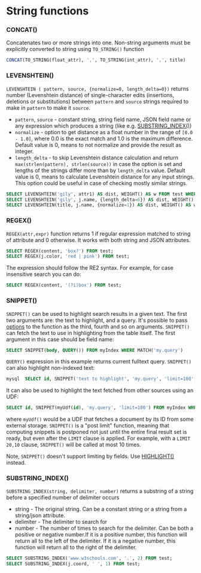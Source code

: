 # String functions

### CONCAT()
Concatenates two or more strings into one. Non-string arguments must be explicitly converted to string using `TO_STRING()` function

```sql
CONCAT(TO_STRING(float_attr), ',', TO_STRING(int_attr), ',', title)
```

### LEVENSHTEIN()
`LEVENSHTEIN ( pattern, source, {normalize=0, length_delta=0})` returns number (Levenshtein distance) of single-character edits (insertions, deletions or substitutions) between `pattern` and `source` strings required to make in `pattern` to make it `source`.

   * `pattern`, `source` - constant string, string field name, JSON field name or any expression which produces a string (like e.g. [SUBSTRING_INDEX()](../Functions/String_functions.md#SUBSTRING_INDEX%28%29))
   * `normalize` - option to get distance as a float number in the range of `[0.0 - 1.0]`, where 0.0 is the exact match and 1.0 is the maximum difference. Default value is 0, means to not normalize and provide the result as integer.
   * `length_delta` - to skip Levenshtein distance calculation and return `max(strlen(pattern), strlen(source))` in case the option is set and lengths of the strings differ more than by `length_delta` value. Default value is 0, means to calculate Levenshtein distance for any input strings. This option could be useful in case of checking mostly similar strings.

``` sql
SELECT LEVENSHTEIN('gily', attr1) AS dist, WEIGHT() AS w FROM test WHERE MATCH('test') ORDER BY w DESC, dist ASC;
SELECT LEVENSHTEIN('gily', j.name, {length_delta=6}) AS dist, WEIGHT() AS w FROM test WHERE MATCH('test') ORDER BY w DESC;
SELECT LEVENSHTEIN(title, j.name, {normalize=1}) AS dist, WEIGHT() AS w FROM test WHERE MATCH ('test') ORDER BY w DESC, dist ASC;
```

### REGEX()
`REGEX(attr,expr)` function returns 1 if regular expression matched to string of attribute and 0 otherwise. It works with both string and JSON attributes.

```sql
SELECT REGEX(content, 'box?') FROM test;
SELECT REGEX(j.color, 'red | pink') FROM test;
```

The expression should follow the RE2 syntax. For example, for case insensitive search you can do:
```sql
SELECT REGEX(content, '(?i)box') FROM test;
```

### SNIPPET()
`SNIPPET()` can be used to highlight search results in a given text. The first two arguments are: the text to highlight, and a query. It's possible to pass [options](../Searching/Highlighting.md#Highlighting-options) to the function as the third, fourth and so on arguments. `SNIPPET()` can fetch the text to use in highlighting from the table itself. The first argument in this case should be field name:

```sql         
SELECT SNIPPET(body, QUERY()) FROM myIndex WHERE MATCH('my.query')   
```

`QUERY()` expression in this example returns current fulltext query. `SNIPPET()` can also highlight non-indexed text:

```sql
mysql  SELECT id, SNIPPET('text to highlight', 'my.query', 'limit=100') FROM myIndex WHERE MATCH('my.query')
```

It can also be used to highlight the text fetched from other sources using an UDF:

```sql
SELECT id, SNIPPET(myUdf(id), 'my.query', 'limit=100') FROM myIndex WHERE MATCH('my.query')
```

where `myUdf()` would be a UDF that fetches a document by its ID from some external storage. `SNIPPET()` is a "post limit" function, meaning that computing snippets is postponed not just until the entire final result set is ready, but even after the `LIMIT` clause is applied. For example, with a `LIMIT 20,10` clause, `SNIPPET()` will be called at most 10 times.

Note, `SNIPPET()` doesn't support limiting by fields. Use [HIGHLIGHT()](../Searching/Highlighting.md#Highlighting-via-SQL) instead.

### SUBSTRING_INDEX()
`SUBSTRING_INDEX(string, delimiter, number)` returns a substring of a string before a specified number of delimiter occurs

   *   string - The original string. Can be a constant string or a string from a string/json attribute.
   *   delimiter - The delimiter to search for
   *   number - The number of times to search for the delimiter. Can be both a positive or negative number.If it is a positive number, this function will return all to the left of the delimiter. If it is a negative number, this function will return all to the right of the delimiter.

```sql
SELECT SUBSTRING_INDEX('www.w3schools.com', '.', 2) FROM test;
SELECT SUBSTRING_INDEX(j.coord, ' ', 1) FROM test;
```
